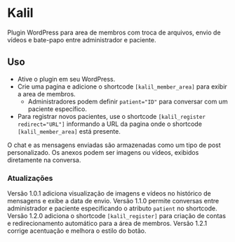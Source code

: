 # Kalil

Plugin WordPress para area de membros com troca de arquivos, envio de vídeos e bate-papo entre administrador e paciente.

## Uso

- Ative o plugin em seu WordPress.
- Crie uma pagina e adicione o shortcode `[kalil_member_area]` para exibir a area de membros.
  - Administradores podem definir `patient="ID"` para conversar com um paciente específico.
- Para registrar novos pacientes, use o shortcode `[kalil_register redirect="URL"]` informando a URL da pagina onde o shortcode `[kalil_member_area]` está presente.


O chat e as mensagens enviadas são armazenadas como um tipo de post personalizado.
Os anexos podem ser imagens ou vídeos, exibidos diretamente na conversa.

### Atualizações

Versão 1.0.1 adiciona visualização de imagens e vídeos no histórico de mensagens e exibe a data de envio.
Versão 1.1.0 permite conversas entre administrador e paciente especificando o atributo `patient` no shortcode.
Versão 1.2.0 adiciona o shortcode `[kalil_register]` para criação de contas e redirecionamento automático para a área de membros.
Versão 1.2.1 corrige acentuação e melhora o estilo do botão.


